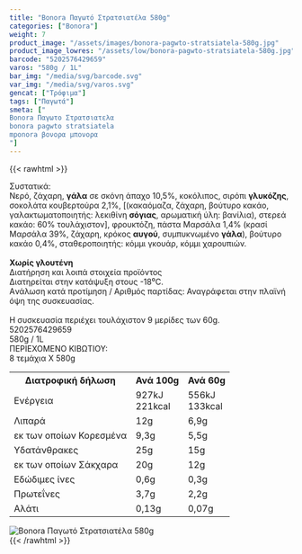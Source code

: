 ```yaml
---
title: "Bonora Παγωτό Στρατσιατέλα 580g"
categories: ["Bonora"]
weight: 7
product_image: "/assets/images/bonora-pagwto-stratsiatela-580g.jpg"
product_image_lowres: "/assets/low/bonora-pagwto-stratsiatela-580g.jpg"
barcode: "5202576429659"
varos: "580g / 1L"
bar_img: "/media/svg/barcode.svg"
var_img: "/media/svg/varos.svg"
gencat: ["Τρόφιμα"]
tags: ["Παγωτά"]
smeta: ["
Bonora Παγωτο Στρατσιατελα
bonora pagwto stratsiatela
mponora βονορα μπονορα
"]
---
```

{{< rawhtml >}}

<div class="sload99"><div class="product"><div id="sistatika">Συστατικά:</div><div class="alltext">Νερό, ζάχαρη, <b>γάλα</b> σε σκόνη άπαχο 10,5%, κοκόλιπος, σιρόπι <b>γλυκόζης</b>, σοκολάτα κουβερτούρα 2,1%, [(κακαόμαζα, ζάχαρη, βούτυρο κακάο, γαλακτωματοποιητής: λεκιθίνη <b>σόγιας</b>, αρωματική ύλη: βανίλια), στερεά κακάο: 60% τουλάχιστον], φρουκτόζη, πάστα Μαρσάλα 1,4% (κρασί Μαρσάλα 39%, ζάχαρη, κρόκος <b>αυγού</b>, συμπυκνωμένο <b>γάλα</b>), βούτυρο κακάο 0,4%, σταθεροποιητής: κόμμι γκουάρ, κόμμι χαρουπιών.<br><br><b class="sorange stfff sp10 sbrd4 smb10">Χωρίς γλουτένη</b></div><div class="smb15"></div><div id="loipa">Διατήρηση και λοιπά στοιχεία προϊόντος</div><div class="alltext">Διατηρείται στην κατάψυξη στους -18⁰C.<br>Aνάλωση κατά προτίμηση / Aριθμός παρτίδας: Αναγράφεται στην πλαϊνή όψη της συσκευασίας.<br><br>H συσκευασία περιέχει τουλάχιστον 9 μερίδες των 60g.</div><div id="barcode"><div id="barimage1"></div><span id="bartext">5202576429659</span></div><div id="varos"><div id="varosimage1"></div><span id="varostext">580g / 1L</span></div><div id="kivotio">ΠΕΡΙΕΧΟΜΕΝΟ ΚΙΒΩΤΙΟΥ:<br>8 τεμάχια Χ 580g</div><div class="tabout"><table id="diatable"><tbody><tr><th>Διατροφική δήλωση</th><th>Ανά 100g</th><th>Ανά 60g</th></tr><tr><td class="texr2">Ενέργεια</td><td class="texr">927kJ<br>221kcal</td><td class="texr">556kJ<br>133kcal</td></tr><tr><td class="texr2">Λιπαρά</td><td class="texr">12g</td><td class="texr">6,9g</td></tr><tr><td class="gray">εκ των οποίων Κορεσµένα</td><td class="gray2">9,3g</td><td class="gray2">5,5g</td></tr><tr><td class="texr2">Yδατάνθρακες</td><td class="texr">25g</td><td class="texr">15g</td></tr><tr><td class="gray">εκ των οποίων Σάκχαρα</td><td class="gray2">20g</td><td class="gray2">12g</td></tr><tr><td class="texr2">Eδώδιμες ίνες</td><td class="texr">0,6g</td><td class="texr">0,3g</td></tr><tr><td class="texr2">Πρωτεΐνες</td><td class="texr">3,7g</td><td class="texr">2,2g</td></tr><tr><td class="texr2">Αλάτι</td><td class="texr">0,13g</td><td class="texr">0,07g</td></tr></tbody></table></div><div class="keno"></div><div class="pimg"><img alt="Bonora Παγωτό Στρατσιατέλα 580g" title="Bonora Παγωτό Στρατσιατέλα 580g" src="/assets/images/bonora-pagwto-stratsiatela-580g.jpg"></div></div></div>
{{< /rawhtml >}}


